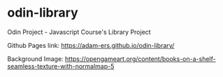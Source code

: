 # odin-library
Odin Project - Javascript Course's Library Project

Github Pages link: https://adam-ers.github.io/odin-library/

Background Image: https://opengameart.org/content/books-on-a-shelf-seamless-texture-with-normalmap-5